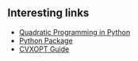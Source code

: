 ## Interesting links

- [Quadratic Programming in Python](https://scaron.info/blog/quadratic-programming-in-python.html)
- [Python Package](https://github.com/stephane-caron/qpsolvers)
- [CVXOPT Guide](https://courses.csail.mit.edu/6.867/wiki/images/a/a7/Qp-cvxopt.pdf)